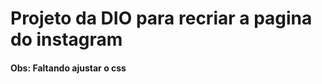 <h1>    Projeto da DIO para recriar a pagina do instagram </h1>

<h4> Obs: Faltando ajustar o css </h4>
